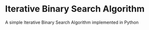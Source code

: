 # Iterative Binary Search Algorithm
 A simple Iterative Binary Search Algorithm implemented in Python
